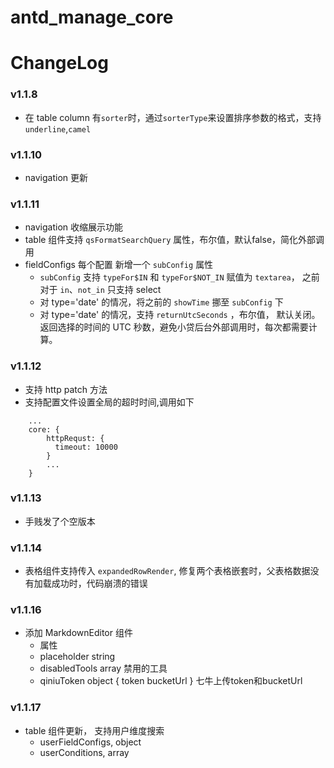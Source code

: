 # antd_manage_core

# ChangeLog

### v1.1.8
*  在 table column 有`sorter`时，通过`sorterType`来设置排序参数的格式，支持`underline`,`camel` 


### v1.1.10
*  navigation 更新

### v1.1.11

*  navigation 收缩展示功能
*  table 组件支持 `qsFormatSearchQuery` 属性，布尔值，默认false，简化外部调用
*  fieldConfigs 每个配置 新增一个 `subConfig` 属性
    * `subConfig` 支持 `typeFor$IN` 和 `typeFor$NOT_IN` 赋值为 `textarea`， 之前对于 `in`、`not_in` 只支持 select
    * 对 type='date' 的情况，将之前的 `showTime` 挪至 `subConfig` 下
    * 对 type='date' 的情况，支持 `returnUtcSeconds` ，布尔值， 默认关闭。返回选择的时间的 UTC 秒数，避免小贷后台外部调用时，每次都需要计算。
    
### v1.1.12
*  支持 http patch 方法
*  支持配置文件设置全局的超时时间,调用如下
```
    ...
    core: {
        httpRequst: {
          timeout: 10000
        }
        ...
    }
```       

### v1.1.13
*  手贱发了个空版本

### v1.1.14
* 表格组件支持传入 `expandedRowRender`, 修复两个表格嵌套时，父表格数据没有加载成功时，代码崩溃的错误

### v1.1.16
* 添加 MarkdownEditor 组件
    * 属性
    * placeholder string
    * disabledTools array 禁用的工具
    * qiniuToken object { token bucketUrl } 七牛上传token和bucketUrl

### v1.1.17
* table 组件更新， 支持用户维度搜索
    * userFieldConfigs, object
    * userConditions, array